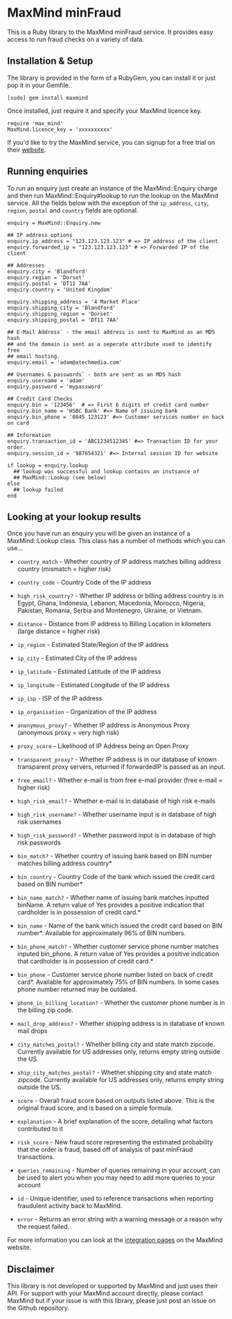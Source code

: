 # MaxMind minFraud

This is a Ruby library to the MaxMind minFraud service. It provides easy access
to run fraud checks on a variety of data.

## Installation & Setup

The library is provided in the form of a RubyGem, you can install it or just pop it
in your Gemfile.

    [sudo] gem install maxmind

Once installed, just require it and specify your MaxMind licence key.

    require 'max_mind'
    MaxMind.licence_key = 'xxxxxxxxxx'
    
If you'd like to try the MaxMind service, you can signup for a free trial on their
[website](http://www.maxmind.com/app/ccv2r_signup).

## Running enquiries

To run an enquiry just create an instance of the MaxMind::Enquiry charge and then 
run MaxMind::Enquiry#lookup to run the lookup on the MaxMind service. All the fields
below with the exception of the `ip_address`, `city`, `region`, `postal` and `country`
fields are optional.

    enquiry = MaxMind::Enquiry.new
    
    ## IP address options
    enquiry.ip_address = "123.123.123.123" # => IP address of the client
    enquiry.forwarded_ip = "123.123.123.123" # => Forwarded IP of the client
    
    ## Addresses
    enquiry.city = 'Blandford'
    enquiry.region = 'Dorset'
    enquiry.postal = 'DT11 7AA'
    enquiry.country = 'United Kingdom'
    
    enquiry.shipping_address = '4 Market Place'
    enquiry.shipping_city = 'Blandford'
    enquiry.shipping_region = 'Dorset'
    enquiry.shipping_postal = 'DT11 7AA'
    
    ## E-Mail Address` - the email address is sent to MaxMind as an MD5 hash
    ## and the domain is sent as a seperate attribute used to identify free 
    ## email hosting.
    enquiry.email = 'adam@atechmedia.com'
    
    ## Usernames & passwords` - both are sent as an MD5 hash
    enquiry.username = 'adam'
    enquiry.password = 'mypassword'
    
    ## Credit Card Checks
    enquiry.bin = '123456'  # => First 6 digits of credit card number
    enquiry.bin_name = 'HSBC Bank' #=> Name of issuing bank
    enquiry.bin_phone = '0845 123123' #=> Customer services number on back on card

    ## Information
    enquiry.transaction_id = 'ABC1234512345' #=> Transaction ID for your order.
    enquiry.session_id = '987654321' #=> Internal session ID for website
    
    if lookup = enquiry.lookup
      ## lookup was successful and lookup contains an instsance of 
      ## MaxMind::Lookup (see below)
    else
      ## lookup failed
    end

## Looking at your lookup results

Once you have run an enquiry you will be given an instance of a MaxMind::Lookup
class. This class has a number of methods which you can use...

 * `country_match` - Whether country of IP address matches billing address country (mismatch = higher risk)
 * `country_code` - Country Code of the IP address
 * `high_risk_country?` - Whether IP address or billing address country is in Egypt, Ghana, Indonesia, Lebanon, Macedonia, Morocco, Nigeria, Pakistan, Romania, Serbia and Montenegro, Ukraine, or Vietnam.

 * `distance` - Distance from IP address to Billing Location in kilometers (large distance = higher risk)
 * `ip_region` - Estimated State/Region of the IP address
 * `ip_city` - Estimated City of the IP address
 * `ip_latitude` - Estimated Latitude of the IP address
 * `ip_longitude` - Estimated Longitude of the IP address
 * `ip_isp` - ISP of the IP address
 * `ip_organisation` - Organization of the IP address
 * `anonymous_proxy?` - Whether IP address is Anonymous Proxy (anonymous proxy = very high risk)
 * `proxy_score` - Likelihood of IP Address being an Open Proxy
 * `transparent_proxy?` - Whether IP address is in our database of known transparent proxy servers, returned if forwardedIP is passed as an input.

 * `free_email?` - Whether e-mail is from free e-mail provider (free e-mail = higher risk)
 * `high_risk_email?` - Whether e-mail is in database of high risk e-mails
 * `high_risk_username?` - Whether username input is in database of high risk usernames
 * `high_risk_password?` - Whether password input is in database of high risk passwords

 * `bin_match?` - Whether country of issuing bank based on BIN number matches billing address country*
 * `bin_country` - Country Code of the bank which issued the credit card based on BIN number*
 * `bin_name_match?` - Whether name of issuing bank matches inputted binName. A return value of Yes provides a positive indication that cardholder is in possession of credit card.*
 * `bin_name` - Name of the bank which issued the credit card based on BIN number*. Available for approximately 96% of BIN numbers.
 * `bin_phone_match?` - Whether customer service phone number matches inputed bin_phone. A return value of Yes provides a positive indication that cardholder is in possession of credit card.*
 * `bin_phone` - Customer service phone number listed on back of credit card*. Available for approximately 75% of BIN numbers. In some cases phone number returned may be outdated.

 * `phone_in_billing_location?` - Whether the customer phone number is in the billing zip code.
 * `mail_drop_address?` - Whether shipping address is in database of known mail drops
 * `city_matches_postal?` - Whether billing city and state match zipcode. Currently available for US addresses only, returns empty string outside the US.
 * `ship_city_matches_postal?` - Whether shipping city and state match zipcode. Currently available for US addresses only, returns empty string outside the US.

 * `score` - Overall fraud score based on outputs listed above. This is the original fraud score, and is based on a simple formula.
 * `explanation` - A brief explanation of the score, detailing what factors contributed to it
 * `risk_score` - New fraud score representing the estimated probability that the order is fraud, based off of analysis of past minFraud transactions. 

 * `queries_remaining` - Number of queries remaining in your account, can be used to alert you when you may need to add more queries to your account
 * `id` - Unique identifier, used to reference transactions when reporting fraudulent activity back to MaxMind.
 * `error` - Returns an error string with a warning message or a reason why the request failed. 

For more information you can look at the [integration pages](http://www.maxmind.com/app/ccv) on the MaxMind website.

## Disclaimer

This library is not developed or supported by MaxMind and just uses their API. For support with your MaxMind
account directly, please contact MaxMind but if your issue is with this library, please just post an issue 
on the Github repository.
